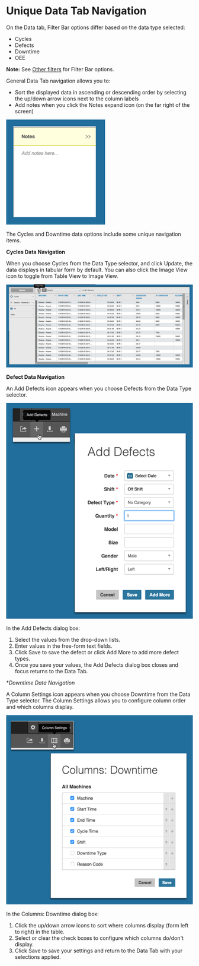 # Unique Data Tab Navigation

On the Data tab, Filter Bar options differ based on the data type selected: 

  * Cycles
  * Defects
  * Downtime
  * OEE

 **Note:** See [Other filters](../documentation/generalNavigation/otherfilters.md) for Filter Bar options.

General Data Tab navigation allows you to:

 * Sort the displayed data in ascending or descending order by selecting the up/down arrow icons next to the column labels
 * Add notes when you click the Notes expand icon (on the far right of the screen) 

  ![](dataTabAddNotes.png)

The Cycles and Downtime data options include some unique navigation items.

**Cycles Data Navigation**

When you choose Cycles from the Data Type selector, and click Update, the data displays in tabular form by default. You can also click the Image View icon to toggle from Table View to Image View. 

![](dataTab2.png)

**Defect Data Navigation**

An Add Defects icon appears when you choose Defects from the Data Type selector.

![](dataTabDefectNav.png)

In the Add Defects dialog box:

 1. Select the values from the drop-down lists.
 2. Enter values in the free-form text fields. 
 3. Click Save to save the defect or click Add More to add more defect types.
 4. Once you save your values, the Add Defects dialog box closes and focus returns to the Data Tab.

**Downtime Data Navigation*

A Column Settings icon appears when you choose Downtime from the Data Type selector. The Column Settings allows you to configure column order and which columns display.

![](dataTabDowntimeColumns.png)

In the Columns: Downtime dialog box:
  1. Click the up/down arrow icons to sort where columns display (form left to right) in the table. 
  2. Select or clear the check boxes to configure which columns do/don't display.
  3. Click Save to save your settings and return to the Data Tab with your selections applied.



